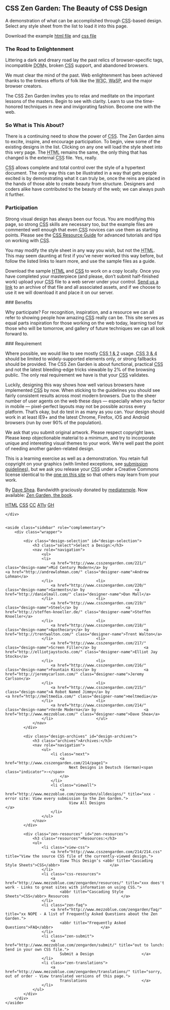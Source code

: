 <!-- # Zen-Garden-CSS-HTML-JS
Open source Zen Garden materials.
-->
## CSS Zen Garden: The Beauty of CSS Design

<p>A demonstration of what can be accomplished through <abbr title="Cascading Style Sheets">CSS</abbr>-based design. Select any style sheet from the list to load it into this page.</p>
<p>Download the example <a href="http://www.csszengarden.com/examples/index" title="This page&#39;s source HTML code, not to be modified.">html file</a> and <a href="http://www.csszengarden.com/examples/style.css" title="This page&#39;s sample CSS, the file you may modify.">css file</a></p>

### The Road to Enlightenment
<p>Littering a dark and dreary road lay the past relics of browser-specific tags, incompatible <abbr title="Document Object Model">DOM</abbr>s, broken <abbr title="Cascading Style Sheets">CSS</abbr> support, and abandoned browsers.</p>
<p>We must clear the mind of the past. Web enlightenment has been achieved thanks to the tireless efforts of folk like the <abbr title="World Wide Web Consortium">W3C</abbr>, <abbr title="Web Standards Project">WaSP</abbr>, and the major browser creators.</p>
<p>The CSS Zen Garden invites you to relax and meditate on the important lessons of the masters. Begin to see with clarity. Learn to use the time-honored techniques in new and invigorating fashion. Become one with the web.</p>

### So What is This About?
<p>There is a continuing need to show the power of <abbr title="Cascading Style Sheets">CSS</abbr>. The Zen Garden aims to excite, inspire, and encourage participation. To begin, view some of the existing designs in the list. Clicking on any one will load the style sheet into this very page. The <abbr title="HyperText Markup Language">HTML</abbr> remains the same, the only thing that has changed is the external <abbr title="Cascading Style Sheets">CSS</abbr> file. Yes, really.</p>
<p><abbr title="Cascading Style Sheets">CSS</abbr> allows complete and total control over the style of a hypertext document. The only way this can be illustrated in a way that gets people excited is by demonstrating what it can truly be, once the reins are placed in the hands of those able to create beauty from structure. Designers and coders alike have contributed to the beauty of the web; we can always push it further.</p>

### Participation
<p>Strong visual design has always been our focus. You are modifying this page, so strong <abbr title="Cascading Style Sheets">CSS</abbr> skills are necessary too, but the example files are commented well enough that even <abbr title="Cascading Style Sheets">CSS</abbr> novices can use them as starting points. Please see the <a href="http://www.mezzoblue.com/zengarden/resources/" title="A listing of CSS-related resources"><abbr title="Cascading Style Sheets">CSS</abbr> Resource Guide</a> for advanced tutorials and tips on working with <abbr title="Cascading Style Sheets">CSS</abbr>.</p>
<p>You may modify the style sheet in any way you wish, but not the <abbr title="HyperText Markup Language">HTML</abbr>. This may seem daunting at first if you’ve never worked this way before, but follow the listed links to learn more, and use the sample files as a guide.</p>
<p>Download the sample <a href="http://www.csszengarden.com/examples/index" title="This page&#39;s source HTML code, not to be modified.">HTML</a> and <a href="http://www.csszengarden.com/examples/style.css" title="This page&#39;s sample CSS, the file you may modify.">CSS</a> to work on a copy locally. Once you have completed your masterpiece (and please, don’t submit half-finished work) upload your <abbr title="Cascading Style Sheets">CSS</abbr> file to a web server under your control. <a href="http://www.mezzoblue.com/zengarden/submit/" title="Use the contact form to send us your CSS file">Send us a link</a> to an archive of that file and all associated assets, and if we choose to use it we will download it and place it on our server.</p>
### Benefits
<p>Why participate? For recognition, inspiration, and a resource we can all refer to showing people how amazing <abbr title="Cascading Style Sheets">CSS</abbr> really can be. This site serves as equal parts inspiration for those working on the web today, learning tool for those who will be tomorrow, and gallery of future techniques we can all look forward to.</p>
### Requirement
<p>Where possible, we would like to see mostly <abbr title="Cascading Style Sheets, levels 1 and 2">CSS 1 &amp; 2</abbr> usage. <abbr title="Cascading Style Sheets, levels 3 and 4">CSS 3 &amp; 4</abbr> should be limited to widely-supported elements only, or strong fallbacks should be provided. The CSS Zen Garden is about functional, practical <abbr title="Cascading Style Sheets">CSS</abbr> and not the latest bleeding-edge tricks viewable by 2% of the browsing public. The only real requirement we have is that your <abbr title="Cascading Style Sheets">CSS</abbr> validates.</p>
			<p>Luckily, designing this way shows how well various browsers have implemented <abbr title="Cascading Style Sheets">CSS</abbr> by now. When sticking to the guidelines you should see fairly consistent results across most modern browsers. Due to the sheer number of user agents on the web these days — especially when you factor in mobile — pixel-perfect layouts may not be possible across every platform. That’s okay, but do test in as many as you can. Your design should work in at least IE9+ and the latest Chrome, Firefox, iOS and Android browsers (run by over 90% of the population).</p>
			<p>We ask that you submit original artwork. Please respect copyright laws. Please keep objectionable material to a minimum, and try to incorporate unique and interesting visual themes to your work. We’re well past the point of needing another garden-related design.</p>
			<p>This is a learning exercise as well as a demonstration. You retain full copyright on your graphics (with limited exceptions, see <a href="http://www.mezzoblue.com/zengarden/submit/guidelines/">submission guidelines</a>), but we ask you release your <abbr title="Cascading Style Sheets">CSS</abbr> under a Creative Commons license identical to the <a href="http://creativecommons.org/licenses/by-nc-sa/3.0/" title="View the Zen Garden&#39;s license information.">one on this site</a> so that others may learn from your work.</p>
			<p role="contentinfo">By <a href="http://www.mezzoblue.com/">Dave Shea</a>. Bandwidth graciously donated by <a href="http://www.mediatemple.net/">mediatemple</a>. Now available: <a href="http://www.amazon.com/exec/obidos/ASIN/0321303474/mezzoblue-20/">Zen Garden, the book</a>.</p>
<footer>
			<a href="http://validator.w3.org/check/referer" title="Check the validity of this site’s HTML" class="zen-validate-html">HTML</a>
			<a href="http://jigsaw.w3.org/css-validator/check/referer" title="Check the validity of this site’s CSS" class="zen-validate-css">CSS</a>
			<a href="http://creativecommons.org/licenses/by-nc-sa/3.0/" title="View the Creative Commons license of this site: Attribution-NonCommercial-ShareAlike." class="zen-license">CC</a>
			<a href="http://mezzoblue.com/zengarden/faq/#aaa" title="Read about the accessibility of this site" class="zen-accessibility">A11y</a>
			<a href="https://github.com/mezzoblue/csszengarden.com" title="Fork this site on Github" class="zen-github">GH</a>
		</footer>

	</div>


	<aside class="sidebar" role="complementary">
		<div class="wrapper">

			<div class="design-selection" id="design-selection">
				<h3 class="select">Select a Design:</h3>
				<nav role="navigation">
					<ul>
					<li>
						<a href="http://www.csszengarden.com/221/" class="design-name">Mid Century Modern</a> by						<a href="http://andrewlohman.com/" class="designer-name">Andrew Lohman</a>
					</li>					<li>
						<a href="http://www.csszengarden.com/220/" class="design-name">Garments</a> by						<a href="http://danielmall.com/" class="designer-name">Dan Mall</a>
					</li>					<li>
						<a href="http://www.csszengarden.com/219/" class="design-name">Steel</a> by						<a href="http://steffen-knoeller.de/" class="designer-name">Steffen Knoeller</a>
					</li>					<li>
						<a href="http://www.csszengarden.com/218/" class="design-name">Apothecary</a> by						<a href="http://trentwalton.com/" class="designer-name">Trent Walton</a>
					</li>					<li>
						<a href="http://www.csszengarden.com/217/" class="design-name">Screen Filler</a> by						<a href="http://elliotjaystocks.com/" class="designer-name">Elliot Jay Stocks</a>
					</li>					<li>
						<a href="http://www.csszengarden.com/216/" class="design-name">Fountain Kiss</a> by						<a href="http://jeremycarlson.com/" class="designer-name">Jeremy Carlson</a>
					</li>					<li>
						<a href="http://www.csszengarden.com/215/" class="design-name">A Robot Named Jimmy</a> by						<a href="http://meltmedia.com/" class="designer-name">meltmedia</a>
					</li>					<li>
						<a href="http://www.csszengarden.com/214/" class="design-name">Verde Moderna</a> by						<a href="http://www.mezzoblue.com/" class="designer-name">Dave Shea</a>
					</li>					</ul>
				</nav>
			</div>

			<div class="design-archives" id="design-archives">
				<h3 class="archives">Archives:</h3>
				<nav role="navigation">
					<ul>
						<li class="next">
							<a href="http://www.csszengarden.com/214/page1">
								Next Designs in Deutsch (German)<span class="indicator">›</span>
							</a>
						</li>
						<li class="viewall">
							<a href="http://www.mezzoblue.com/zengarden/alldesigns/" title="xxx - error site: View every submission to the Zen Garden.">
								View All Designs							</a>
						</li>
					</ul>
				</nav>
			</div>

			<div class="zen-resources" id="zen-resources">
				<h3 class="resources">Resources:</h3>
				<ul>
					<li class="view-css">
						<a href="http://www.csszengarden.com/214/214.css" title="View the source CSS file of the currently-viewed design.">
							View This Design’s <abbr title="Cascading Style Sheets">CSS</abbr>						</a>
					</li>
					<li class="css-resources">
						<a href="http://www.mezzoblue.com/zengarden/resources/" title="xxx does't work - Links to great sites with information on using CSS.">
							<abbr title="Cascading Style Sheets">CSS</abbr> Resources						</a>
					</li>
					<li class="zen-faq">
						<a href="http://www.mezzoblue.com/zengarden/faq/" title="xx NOPE - A list of Frequently Asked Questions about the Zen Garden.">
							<abbr title="Frequently Asked Questions">FAQ</abbr>						</a>
					</li>
					<li class="zen-submit">
						<a href="http://www.mezzoblue.com/zengarden/submit/" title="out to lunch: Send in your own CSS file.">
							Submit a Design						</a>
					</li>
					<li class="zen-translations">
						<a href="http://www.mezzoblue.com/zengarden/translations/" title="sorry, out of order - View translated versions of this page.">
							Translations						</a>
					</li>
				</ul>
			</div>
		</div>
	</aside>


</div>

<!--

	These superfluous divs/spans were originally provided as catch-alls to add extra imagery.
	These days we have full ::before and ::after support, favour using those instead.
	These only remain for historical design compatibility. They might go away one day.
		
-->
<div class="extra1" role="presentation"></div><div class="extra2" role="presentation"></div><div class="extra3" role="presentation"></div>
<div class="extra4" role="presentation"></div><div class="extra5" role="presentation"></div><div class="extra6" role="presentation"></div>


</body></html>
